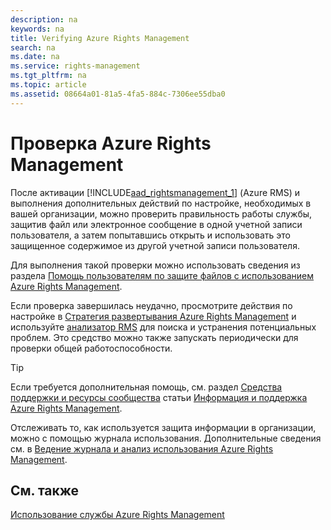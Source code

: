 ```yaml
---
description: na
keywords: na
title: Verifying Azure Rights Management
search: na
ms.date: na
ms.service: rights-management
ms.tgt_pltfrm: na
ms.topic: article
ms.assetid: 08664a01-81a5-4fa5-884c-7306ee55dba0
---
```

# Проверка Azure Rights Management
После активации [!INCLUDE[aad_rightsmanagement_1](../Token/aad_rightsmanagement_1_md.md)] (Azure RMS) и выполнения дополнительных действий по настройке, необходимых в вашей организации, можно проверить правильность работы службы, защитив файл или электронное сообщение в одной учетной записи пользователя, а затем попытавшись открыть и использовать это защищенное содержимое из другой учетной записи пользователя.

Для выполнения такой проверки можно использовать сведения из раздела [Помощь пользователям по защите файлов с использованием Azure Rights Management](../Topic/Helping_Users_to_Protect_Files_by_Using_Azure_Rights_Management.md).

Если проверка завершилась неудачно, просмотрите действия по настройке в [Стратегия развертывания Azure Rights Management](../Topic/Azure_Rights_Management_Deployment_Roadmap.md) и используйте [анализатор RMS](http://www.microsoft.com/en-us/download/details.aspx?id=46437) для поиска и устранения потенциальных проблем. Это средство можно также запускать периодически для проверки общей работоспособности.

> [!TIP]
> Если требуется дополнительная помощь, см. раздел [Средства поддержки и ресурсы сообщества](../Topic/Information_and_Support_for_Azure_Rights_Management.md#BKMK_SupportOptions) статьи [Информация и поддержка Azure Rights Management](../Topic/Information_and_Support_for_Azure_Rights_Management.md).

Отслеживать то, как используется защита информации в организации, можно с помощью журнала использования. Дополнительные сведения см. в [Ведение журнала и анализ использования Azure Rights Management](../Topic/Logging_and_Analyzing_Azure_Rights_Management_Usage.md).

## См. также
[Использование службы Azure Rights Management](../Topic/Using_Azure_Rights_Management.md)

